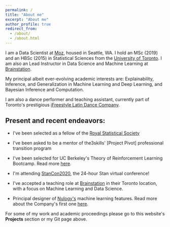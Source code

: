 ```yaml
---
permalink: /
title: "About me"
excerpt: "About me"
author_profile: true
redirect_from:
  - /about/
  - /about.html
---
```


I am a Data Scientist at [Moz](https://moz.com/), housed in Seattle, WA. I hold an MSc (2019) and an HBSc (2015) in Statistical Sciences from the [University of Toronto](https://www.utoronto.ca/). I am also an Lead Instructor in Data Science and Machine Learning at [Brainstation](https://brainstation.io/).

My principal albeit ever-evolving academic interests are: Explainability, Inference, and Generalization in Machine Learning and Deep Learning, and Bayesian Inference and Computation.

I am also a dance performer and teaching assistant, currently part of Toronto's prestigious [iFreestyle Latin Dance Company](http://www.ifreestyle.ca/).

Present and recent endeavors:
---

* I've been selected as a fellow of the [Royal Statistical Society](https://www.rss.org.uk/)

* I've been asked to be a mentor of the3skills' [Project Pivot] professional transition program

* I've been selected for UC Berkeley's Theory of Reinforcement Learning Bootcamp. Read more [here](https://simons.berkeley.edu/workshops/rl-2020-bc).

* I'm attending [StanCon2020](https://www.stancon.mc-stan.org/), the 24-hour Stan virtual conference!

* I've accepted a teaching role at [Brainstation](https://brainstation.io/) in their Toronto location, with a focus on Machine Learning and Data Science.

* Principal designer of [Nulogy's](https://nulogy.com/) machine learning features. Read more about the Company's first one [here](https://ca.finance.yahoo.com/news/nulogy-releases-first-ai-powered-160000637.html).

For some of my work and academic proceedings please go to this website's **Projects** section or my Git page above.
